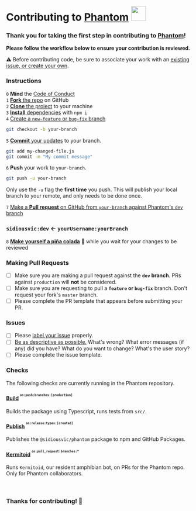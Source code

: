 # Contributing to [Phantom](https://github.com/sidiousvic/phantom) <img src="https://thumbs.gfycat.com/RequiredCriminalKitten-max-1mb.gif" width="40px">

### Thank you for taking the first step in contributing to [Phantom](https://github.com/sidiousvic/phantom)!

**Please follow the workflow below to ensure your contribution is reviewed.**

⚠️ Before contributing code, be sure to associate your work with an [existing issue, or create your own](https://github.com/sidiousvic/phantom/labels).

### Instructions

`0` **Mind** the [Code of Conduct](./CODE_OF_CONDUCT.md)  
`1` [**Fork** the repo](https://docs.github.com/en/github/getting-started-with-github/fork-a-repo) on GitHub  
`2` [**Clone** the project](https://docs.github.com/en/github/creating-cloning-and-archiving-repositories/cloning-a-repository-from-github) to your machine  
`3` [**Install** dependencies](https://docs.npmjs.com/cli/install) with `npm i`  
`4` [Create a `new-feature` or `bug-fix` branch](https://docs.github.com/en/desktop/contributing-and-collaborating-using-github-desktop/managing-branches#creating-a-branch)

```bash
git checkout -b your-branch
```

`5` [**Commit** your updates](https://docs.github.com/en/github/committing-changes-to-your-project/creating-and-editing-commits) to your branch.

```bash
git add my-changed-file.js
git commit -m "My commit message"
```

`6` **Push** your work to `your-branch`.

```bash
git push -u your-branch
```

Only use the `-u` flag the **first time** you push. This will publish your local branch to your remote, and only needs to be done once.

`7` [Make a **Pull request** on GitHub from `your-branch` against Phantom's `dev` branch](https://docs.github.com/en/github/collaborating-with-issues-and-pull-requests/creating-a-pull-request#creating-the-pull-request)

### `sidiousvic:dev` ← `yourUsername:yourBranch`

`8` [**Make yourself a piña colada**](https://www.foodnetwork.com/recipes/pina-colada-recipe0-1956362) 🍍 while you wait for your changes to be reviewed

### Making Pull Requests

- [ ] Make sure you are making a pull request against the **`dev` branch**. PRs against `production` will **not** be considered.
- [ ] Make sure you are requesting to pull a **`feature` or `bug-fix`** branch. Don't request your fork's `master` branch.
- [ ] Please complete the PR template that appears before submitting your PR.

### Issues

- [ ] Please [label your issue](https://github.com/sidiousvic/phantom/labels) properly.
- [ ] [Be as descriptive as possible.](https://medium.com/nyc-planning-digital/writing-a-proper-github-issue-97427d62a20f) What's wrong? What error messages (if any) did you have? What do you want to change? What's the user story?
- [ ] Please complete the issue template.

### Checks

The following checks are currently running in the Phantom repository.

#### [Build](https://github.com/sidiousvic/phantom/blob/production/.github/workflows/phantomBuildAndTest.yml) <sup><sup>`on:push:branches:[production]`</sup></sup>

Builds the package using Typescript, runs tests from `src/`.

#### [Publish](https://github.com/sidiousvic/phantom/blob/production/.github/workflows/publishNpmGitHubPackage.yml) <sup><sup>`on:release:types:[created]`</sup></sup>

Publishes the `@sidiousvic/phantom` package to npm and GitHub Packages.

#### [Kermitoid](https://github.com/sidiousvic/phantom/blob/production/.github/workflows/danger.yml) <sup><sup>`on:pull_request:branches:*`</sup></sup>

Runs `Kermitoid`, our resident amphibian bot, on PRs for the Phantom repo. Only for Phantom collaborators.
<br>
<br>
<br>

### Thanks for contributing! 👻
